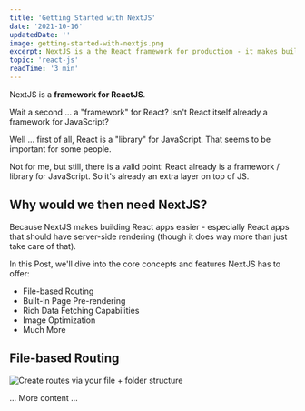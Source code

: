 ```yaml
---
title: 'Getting Started with NextJS'
date: '2021-10-16'
updatedDate: ''
image: getting-started-with-nextjs.png
excerpt: NextJS is a the React framework for production - it makes building fullstack React apps and sites a breeze and ships with built-in SSR.
topic: 'react-js'
readTime: '3 min'
---
```


NextJS is a **framework for ReactJS**.

Wait a second ... a "framework" for React? Isn't React itself already a framework for JavaScript?

Well ... first of all, React is a "library" for JavaScript. That seems to be important for some people.

Not for me, but still, there is a valid point: React already is a framework / library for JavaScript. So it's already an extra layer on top of JS.

## Why would we then need NextJS?

Because NextJS makes building React apps easier - especially React apps that should have server-side rendering (though it does way more than just take care of that).

In this Post, we'll dive into the core concepts and features NextJS has to offer:

- File-based Routing
- Built-in Page Pre-rendering
- Rich Data Fetching Capabilities
- Image Optimization
- Much More

## File-based Routing

![Create routes via your file + folder structure](getting-started-with-nextjs.png)

... More content ...